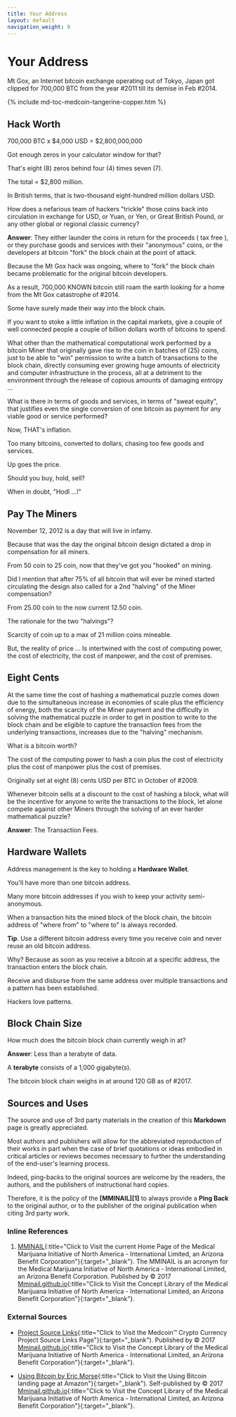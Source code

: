 ```yaml
---
title: Your Address
layout: default
navigation_weight: 9
---
```

# Your Address

Mt Gox, an Internet bitcoin exchange operating out of Tokyo, Japan got clipped for 700,000 BTC from the year #2011 till its demise in Feb #2014.

{% include md-toc-medcoin-tangerine-copper.htm %}

## Hack Worth

700,000 BTC x $4,000 USD = $2,800,000,000

Got enough zeros in your calculator window for that?

That's eight (8) zeros behind four (4) times seven (7).

The total = $2,800 million.

In British terms, that is two-thousand eight-hundred million dollars USD.

How does a nefarious team of hackers "trickle" those coins back into circulation in exchange for USD, or Yuan, or Yen, or Great British Pound, or any other global or regional classic currency?

**Answer**: They either launder the coins in return for the proceeds ( tax free ), or they purchase goods and services with their "anonymous" coins, or the developers at bitcoin "fork" the block chain at the point of attack.

Because the Mt Gox hack was ongoing, where to "fork" the block chain became problematic for the original bitcoin developers.

As a result, 700,000 KNOWN bitcoin still roam the earth looking for a home from the Mt Gox catastrophe of #2014.

Some have surely made their way into the block chain.

If you want to stoke a little inflation in the capital markets, give a couple of well connected people a couple of billion dollars worth of bitcoins to spend.

What other than the mathematical computational work performed by a bitcoin Miner that originally gave rise to the coin in batches of (25) coins, just to be able to "win" permission to write a batch of transactions to the block chain, directly consuming ever growing huge amounts of electricity and computer infrastructure in the process, all at a detriment to the environment through the release of copious amounts of damaging entropy ...

What is there in terms of goods and services, in terms of "sweat equity", that justifies even the single conversion of one bitcoin as payment for any viable good or service performed?

Now, THAT's inflation.

Too many bitcoins, converted to dollars, chasing too few goods and services.

Up goes the price.

Should you buy, hold, sell?

When in doubt, "Hodl ...!"

## Pay The Miners

November 12, 2012 is a day that will live in infamy.

Because that was the day the original bitcoin design dictated a drop in compensation for all miners.

From 50 coin to 25 coin, now that they've got you "hooked" on mining.

Did I mention that after 75% of all bitcoin that will ever be mined started circulating the design also called for a 2nd "halving" of the Miner compensation?

From 25.00 coin to the now current 12.50 coin.

The rationale for the two "halvings"?

Scarcity of coin up to a max of 21 million coins mineable.

But, the reality of price ... Is intertwined with the cost of computing power, the cost of electricity, the cost of manpower, and the cost of premises.

## Eight Cents

At the same time the cost of hashing a mathematical puzzle comes down due to the simultaneous increase in economies of scale plus the efficiency of energy, both the scarcity of the Miner payment and the difficulty in solving the mathematical puzzle in order to get in position to write to the block chain and be eligible to capture the transaction fees from the underlying transactions, increases due to the "halving" mechanism.

What is a bitcoin worth?

The cost of the computing power to hash a coin plus the cost of electricity plus the cost of manpower plus the cost of premises.

Originally set at eight (8) cents USD per BTC in October of #2009.

Whenever bitcoin sells at a discount to the cost of hashing a block, what will be the incentive for anyone to write the transactions to the block, let alone compete against other Miners through the solving of an ever harder mathematical puzzle?

**Answer**: The Transaction Fees.

## Hardware Wallets

Address management is the key to holding a **Hardware Wallet**.

You'll have more than one bitcoin address.

Many more bitcoin addresses if you wish to keep your activity semi-anonymous.

When a transaction hits the mined block of the block chain, the bitcoin address of "where from" to "where to" is always recorded.

**Tip**. Use a different bitcoin address every time you receive coin and never reuse an old bitcoin address.

Why? Because as soon as you receive a bitcoin at a specific address, the transaction enters the block chain.

Receive and disburse from the same address over multiple transactions and a pattern has been established.

Hackers love patterns.

## Block Chain Size

How much does the bitcoin block chain currently weigh in at?

**Answer**: Less than a terabyte of data.

A **terabyte** consists of a 1,000 gigabyte(s).

The bitcoin block chain weighs in at around 120 GB as of #2017.

## Sources and Uses

The source and use of 3rd party materials in the creation of this **Markdown** page is greatly appreciated.

Most authors and publishers will allow for the abbreviated reproduction of their works in part when the case of brief quotations or ideas embodied in critical articles or reviews becomes necessary to further the understanding of the end-user's learning process.

Indeed, ping-backs to the original sources are welcome by the readers, the authors, and the publishers of instructional hard copies.

Therefore, it is the policy of the **[MMINAIL][1]** to always provide a **Ping Back** to the original author, or to the publisher of the original publication when citing 3rd party work.

### Inline References

1. [MMINAIL](https://mminail.github.io/){:title="Click to Visit the current Home Page of the Medical Marijuana Initiative of North America - International Limited, an Arizona Benefit Corporation"}{:target="_blank"}. The MMINAIL is an acronym for the Medical Marijuana Initiative of North America - International Limited, an Arizona Benefit Corporation. Published by © 2017 [Mminail.github.io](https://mminail.github.io/){:title="Click to Visit the Concept Library of the Medical Marijuana Initiative of North America - International Limited, an Arizona Benefit Corporation"}{:target="_blank"}.

### External Sources

- [Project Source Links](https://rwebaz.github.io/Medcoin-Crypto-Currency-Project/pages/Source-Links.html){:title="Click to Visit the Medcoin™ Crypto Currency Project Source Links Page"}{:target="_blank"). Published by © 2017 [Mminail.github.io](https://mminail.github.io/){:title="Click to Visit the Concept Library of the Medical Marijuana Initiative of North America - International Limited, an Arizona Benefit Corporation"}{:target="_blank"}.

- [Using Bitcoin by Eric Morse](https://www/amazon.com/){:title="Click to Visit the Using Bitcoin landing page at Amazon"}{:target="_blank"). Self-published by © 2017 [Mminail.github.io](https://mminail.github.io/){:title="Click to Visit the Concept Library of the Medical Marijuana Initiative of North America - International Limited, an Arizona Benefit Corporation"}{:target="_blank"}.